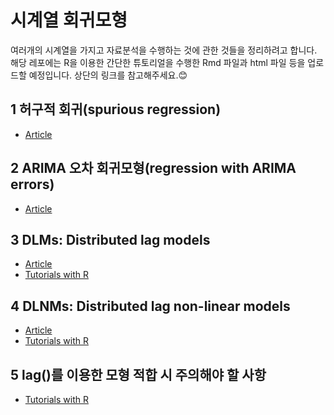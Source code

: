 # 시계열 회귀모형
여러개의 시계열을 가지고 자료분석을 수행하는 것에 관한 것들을 정리하려고 합니다. 해당 레포에는 R을 이용한 간단한 튜토리얼을 수행한 Rmd 파일과 html 파일 등을 업로드할 예정입니다. 상단의 링크를 참고해주세요.:blush:

## 1 허구적 회귀(spurious regression)
- [Article](https://be-favorite.tistory.com/76)

## 2 ARIMA 오차 회귀모형(regression with ARIMA errors)
- [Article](https://be-favorite.tistory.com/74?category=928223)

## 3 DLMs: Distributed lag models
- [Article](https://be-favorite.tistory.com/75)
- [Tutorials with R](https://be-favorite.github.io/Multiple_timeseries/CCF%20analysis%20and%20DLM/Tutorials_DLM.html)

## 4 DLNMs: Distributed lag non-linear models
- [Article](https://be-favorite.tistory.com/80)
- [Tutorials with R](https://be-favorite.github.io/Multiple_timeseries/DLNMs/Tutorials_DLNMs.html)

## 5 lag()를 이용한 모형 적합 시 주의해야 할 사항
- [Tutorials with R](https://be-favorite.github.io/Multiple_timeseries/Use%20of%20lag()%20function/Tutorials_lag--.html)
